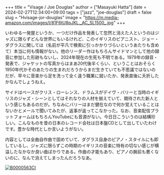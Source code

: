 +++
title = "Visage / Joe Douglas"
author = ["Masayuki Hatta"]
date = 2024-02-27T12:34:00+09:00
tags = ["jazz", "joe-douglas"]
draft = false
slug = "Hvisage-jor-douglas"
image = "https://m.media-amazon.com/images/I/81F6tU8pJKL._AC_SL1500_.jpg"
+++

いわゆる一発屋というか、一つだけ作品を発表して忽然と消えた人というのはジャズに限らずどんな世界にもいるけれど、このイギリスのピアニスト、ジョー・ダグラスに関しては（名前が平凡で検索に引っかかりづらいというあたりも含めて）本当に何も情報がない。他のリーダー作はもちろんサイドマンとして他の録音に参加した形跡もないし、2024年現在の生死も不明である。1979年の録音・発表で、ジャケットの写真からはまあ20代後半くらい、ということはおそらく1950年代かそのあたりの生まれだろうからまだ生きていても不思議ではないのだが、早々に音楽から足を洗って全く違う職業に就いたか、発表直後に夭折したかなんでしょうねえ。

サイドはベースがクリス・ローレンス、ドラムスがデイヴ・バリーと当時のイギリスのジャズ・シーンとしてはそれなりの人材を揃えていて、期待された新人という感じもあるのだが。ちなみにバリーはまだ健在なので何か覚えていることはないかとメールで聞いてみたが、返事が返ってこなかった。なお、音楽配信プラットフォームはもちろんYouTubeにも音源がない。今日日こういうのは結構珍しい。こんなものを昔の日本のレコード会社は日本盤CDとして出していたわけです。豊かな時代としか言いようがない。

内容としては全曲自作曲で固めていて、ダグラス自身のピアノ・スタイルにも即しているし、ジャズに限らずこの時期のイギリスの音楽に特有の切ない感じが横溢したなかなか良い曲ばかりである。作曲の才能もあり、ピアノの腕前も悪くないのに、なんで消えてしまったんだろうなあ。

<a href="https://www.amazon.co.jp/dp/B0000563CI/?tag=myhumangetsme-22" target="_blank"><img src="https://m.media-amazon.com/images/I/41m1eZmW0iL._SL500_.jpg" alt="B0000563CI" border="0" /></a>

